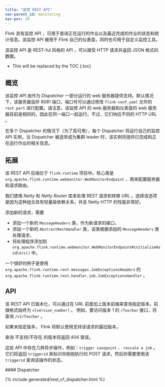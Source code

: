```yaml
---
title: "监控 REST API"
nav-parent_id: monitoring
nav-pos: 10
---
```

<!--
Licensed to the Apache Software Foundation (ASF) under one
or more contributor license agreements.  See the NOTICE file
distributed with this work for additional information
regarding copyright ownership.  The ASF licenses this file
to you under the Apache License, Version 2.0 (the
"License"); you may not use this file except in compliance
with the License.  You may obtain a copy of the License at

  http://www.apache.org/licenses/LICENSE-2.0

Unless required by applicable law or agreed to in writing,
software distributed under the License is distributed on an
"AS IS" BASIS, WITHOUT WARRANTIES OR CONDITIONS OF ANY
KIND, either express or implied.  See the License for the
specific language governing permissions and limitations
under the License.
-->

Flink 具有监控 API ，可用于查询正在运行的作业以及最近完成的作业的状态和统计信息。该监控 API 被用于 Flink 自己的仪表盘，同时也可用于自定义监控工具。

该监控 API 是 REST-ful 风格的 API ，可以接受 HTTP 请求并返回 JSON 格式的数据。

* This will be replaced by the TOC
{:toc}


## 概览

该监控 API 由作为 *Dispatcher* 一部分运行的 web 服务器提供支持。默认情况下，该服务器监听 8081 端口，端口号可以通过修改 `flink-conf.yaml` 文件的 `rest.port` 进行配置。请注意，该监控 API 的 web 服务器和仪表盘的 web 服务器目前是相同的，因此在同一端口一起运行。不过，它们响应不同的 HTTP URL 。

在多个 Dispatcher 的情况下（为了高可用），每个 Dispatcher 将运行自己的监控 API 实例，当 Dispatcher 被选举成为集群 leader 时，该实例将提供已完成和正在运行作业的相关信息。


## 拓展

该 REST API 后端位于 `flink-runtime` 项目中。核心类是 `org.apache.flink.runtime.webmonitor.WebMonitorEndpoint` ，用来配置服务器和请求路由。

我们使用 *Netty* 和 *Netty Router* 库来处理 REST 请求和转换 URL 。选择该选项是因为这种组合具有轻量级依赖关系，并且 Netty HTTP 的性能非常好。

添加新的请求，需要
* 添加一个新的 `MessageHeaders` 类，作为新请求的接口，
* 添加一个新的 `AbstractRestHandler` 类，该类根据添加的 `MessageHeaders` 类处理请求，
* 将处理程序添加到 `org.apache.flink.runtime.webmonitor.WebMonitorEndpoint#initializeHandlers()` 中。

一个很好的例子是使用 `org.apache.flink.runtime.rest.messages.JobExceptionsHeaders` 的 `org.apache.flink.runtime.rest.handler.job.JobExceptionsHandler` 。


## API

该 REST API 已版本化，可以通过在 URL 前面加上版本前缀来查询指定版本。前缀格式始终为 `v[version_number]` 。
例如，要访问版本 1 的 `/foo/bar` 接口，将查询 `/v1/foo/bar` 。

如果未指定版本， Flink 将默认使用支持该请求的最旧版本。

查询 不支持/不存在 的版本将返回 404 错误。

这些 API 中存在几种异步操作，例如：`trigger savepoint` 、 `rescale a job` 。它们将返回 `triggerid` 来标识你刚刚执行的 POST 请求，然后你需要使用该 `triggerid` 查询该操作的状态。

<div class="codetabs" markdown="1">

<div data-lang="v1" markdown="1">
#### Dispatcher

{% include generated/rest_v1_dispatcher.html %}
</div>

</div>

